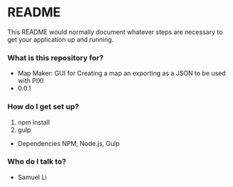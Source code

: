 # README #

This README would normally document whatever steps are necessary to get your application up and running.

### What is this repository for? ###

* Map Maker: GUI for Creating a map an exporting as a JSON to be used with PIXI
* 0.0.1

### How do I get set up? ###

1. npm install
2. gulp

* Dependencies
NPM, Node.js, Gulp


### Who do I talk to? ###

* Samuel Li